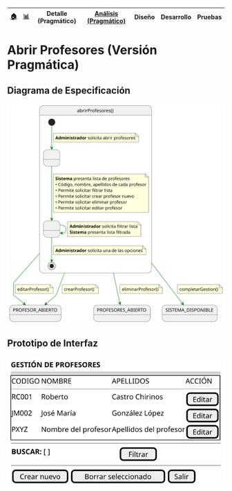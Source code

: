 <div align=right>
 
|[🏠️](../../../README.md)|[ 📊](https://raw.githubusercontent.com/mmasias/pySigHor/main/images/RUP/99-seguimiento/diagrama-contexto-administrador.svg)|**Detalle (Pragmático)**|[Análisis (Pragmático)](../../../01-analisis/casos-uso/abrirProfesores/README.md)|Diseño|Desarrollo|Pruebas|
|-|-|-|-|-|-|-|

</div>

# Abrir Profesores (Versión Pragmática)

## Diagrama de Especificación

<div align=center>

![abrirProfesores](/images/RUP/00-casos-uso/02-detalle/abrirProfesores/abrirProfesores.svg)

</div>

## Prototipo de Interfaz

<div align=center>

![abrirProfesores-wireframe](/images/RUP/00-casos-uso/02-detalle/abrirProfesores/abrirProfesores-wireframe.svg)

</div>
